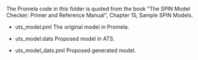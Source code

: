 
The Promela code in this folder is quoted from the book
"The SPIN Model Checker: Primer and Reference Manual", 
Chapter 15, Sample SPIN Models.

* uts_model.pml
The original model in Promela.

* uts_model.dats
Proposed model in ATS.

* uts_model_dats.pml
Proposed generated model.


